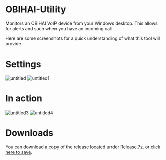 # OBIHAI-Utility
Monitors an OBIHAI VoIP device from your Windows desktop. This allows for alerts and such when you have an incoming call.

Here are some screenshots for a quick understanding of what this tool will provide.

# Settings 
![untitled](https://cloud.githubusercontent.com/assets/2856413/22234768/92ac236a-e1af-11e6-90ca-c6fffe3f8568.png)
![untitled1](https://cloud.githubusercontent.com/assets/2856413/22234771/92ad418c-e1af-11e6-8833-90db7afb2535.png)
# In action
![untitled3](https://cloud.githubusercontent.com/assets/2856413/22235181/c8ea5bce-e1b2-11e6-915d-4529f1b702e3.png)
![untitled4](https://cloud.githubusercontent.com/assets/2856413/22234770/92acc4aa-e1af-11e6-834e-79678ab7a54d.png)

# Downloads

You can download a copy of the release located under Release.7z. or [click here to save](https://github.com/moorer2k/OBIHAI-Utility/raw/master/Release.7z).
